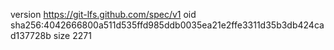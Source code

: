 version https://git-lfs.github.com/spec/v1
oid sha256:4042666800a511d535ffd985ddb0035ea21e2ffe3311d35b3db424cad137728b
size 2271
